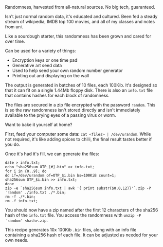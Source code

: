 
Randomness, harvested from all-natural sources.
No big tech, guaranteed.

Isn't just normal random data, it's educated and cultured.
Been fed a steady stream of wikipedia, IMDB top 100 movies, and all of my classes and notes from uni.

Like a sourdough starter, this randomness has been grown and cared for over time.

Can be used for a variety of things:
* Encryption keys or one time pad
* Generative art seed data
* Used to help seed your own random number generator
* Printing out and displaying on the wall

The output is generated in batches of 10 files, each 100Kib.
It's designed so that it can fit on a single 1.44Mb floppy disk.
There is also an `info.txt` file that contains hashes for each block of randomness.

The files are secured in a zip file encrypted with the password `random`.
This is so the raw randomness isn't stored directly and isn't immediately available to the prying eyes of a passing virus or worm.

Want to bake it yourself at home?

First, feed your computer some data: `cat <files> | /dev/urandom`.
While not required, it's like adding spices to chilli, the final result tastes better if you do.

Once it's had it's fill, we can generate the files:

```
date > info.txt;
echo "sha256sum OTP_[#].bin" >> info.txt;
for i in {0..9}; do
dd if=/dev/urandom of=OTP_$i.bin bs=100KiB count=1;
sha256sum OTP_$i.bin >> info.txt;
done
zip -e `sha256sum info.txt | awk '{ print substr($0,0,12)}'`.zip -P 'random' ./info.txt ./*.bin;
rm -f ./*.bin;
rm -f info.txt;
```

You should now have a zip named after the first 12 characters of the sha256 hash of the `info.txt` file.
You access the randomness with `unzip -P 'random' <hash>.zip`.

This recipe generates 10x 100Kib `.bin` files, along with an info file containing a sha256 hash of each file.
It can be adjusted as needed for your own needs.
